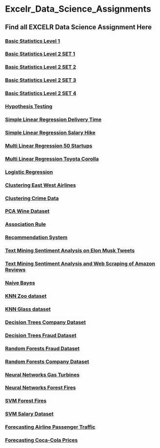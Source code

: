 # Excelr_Data_Science_Assignments

## Find all EXCELR Data Science Assignment Here

### [Basic Statistics Level 1](https://github.com/MoinDalvs/Assignment-Basic-Stats-Level1)

### [Basic Statistics Level 2 SET 1](https://github.com/MoinDalvs/Assignment_2_Set_1)

### [Basic Statistics Level 2 SET 2](https://github.com/MoinDalvs/Assignment_2_Set_2)

### [Basic Statistics Level 2 SET 3](https://github.com/MoinDalvs/Assignment_2_Set_3)

### [Basic Statistics Level 2 SET 4](https://github.com/MoinDalvs/Assignment_-2_Set_4)

### [Hypothesis Testing](https://github.com/MoinDalvs/Assignment_Hypothesis_test)

### [Simple Linear Regression Delivery Time](https://github.com/MoinDalvs/Simple_Linear_Regression_1)

### [Simple Linear Regression Salary Hike](https://github.com/MoinDalvs/Simple_Linear_regression_2)

### [Multi Linear Regression 50 Startups](https://github.com/MoinDalvs/Assignment_Multi_linear_Regression_1)

### [Multi Linear Regression Toyota Corolla](https://github.com/MoinDalvs/Assignment_Multi_linear_regression_2)

### [Logistic Regression](https://github.com/MoinDalvs/Assignment_Logistic_Regression)

### [Clustering East West Airlines](https://github.com/MoinDalvs/Assignment_East-West_Airlines)

### [Clustering Crime Data](https://github.com/MoinDalvs/Assignment_Crime_data_Clustering)

### [PCA Wine Dataset](https://github.com/MoinDalvs/Assignment_PCA_Wine_Dataset)

### [Association Rule](https://github.com/MoinDalvs/Assignment_Association_Rules)

### [Recommendation System](https://github.com/MoinDalvs/Assignment_Recommendation_System_Books)

### [Text Mining Sentiment Analysis on Elon Musk Tweets](https://github.com/MoinDalvs/Sentiment_Analysis_on_-Elon_musk_Tweets)

### [Text Mining Sentiment Analysis and Web Scraping of Amazon Reviews](https://github.com/MoinDalvs/Assignment_Web_Scraping_Emotion_Mining)

### [Naive Bayes](https://github.com/MoinDalvs/Assignment_Naive_Bayes_Salary_dataset)

### [KNN Zoo dataset](https://github.com/MoinDalvs/Assignment_KNN_Zoo)

### [KNN Glass dataset](https://github.com/MoinDalvs/Assignment_KNN_Glass)

### [Decision Trees Company Dataset](https://github.com/MoinDalvs/Assignment_Decision_Tree_1)

### [Decision Trees Fraud Dataset](https://github.com/MoinDalvs/Assignment_Decision_Tree_2)

### [Random Forests Fraud Dataset](https://github.com/MoinDalvs/Assignment_Random_Forest_1)

### [Random Forests Company Dataset](https://github.com/MoinDalvs/Assignment_Random_Forest_2)

### [Neural Networks Gas Turbines](https://github.com/MoinDalvs/Neural_Network_Regression_Gas_Turbines)

### [Neural Networks Forest Fires](https://github.com/MoinDalvs/Neural_Networks_Forest_Fire_Classification)

### [SVM Forest Fires](https://github.com/MoinDalvs/Assignment_SVM_Forest_Fire_Prediction)

### [SVM Salary Dataset](https://github.com/MoinDalvs/Assignment_SVM_Salary_Dataset)

### [Forecasting Airline Passenger Traffic](https://github.com/MoinDalvs/Forecasting_Airline_Passengers_Traffic)

### [Forecasting Coca-Cola Prices](https://github.com/MoinDalvs/Forecasting_CocaCola_prices.)
